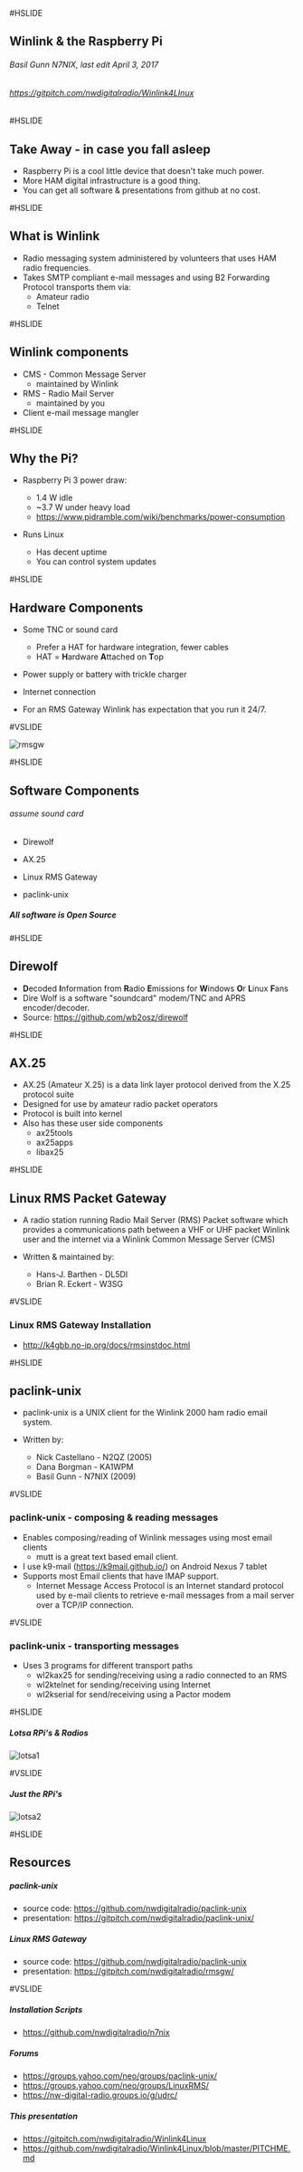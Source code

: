 #HSLIDE

## Winlink & the Raspberry Pi
###### Basil Gunn  N7NIX,  last edit April 3, 2017
###### https://gitpitch.com/nwdigitalradio/Winlink4LInux

#HSLIDE

## Take Away - in case you fall asleep
* Raspberry Pi is a cool little device that doesn't take much power.
* More HAM digital infrastructure is a good thing.
* You can get all software & presentations from github at no cost.

#HSLIDE

## What is Winlink
* Radio messaging system administered by volunteers that uses HAM radio frequencies.
* Takes SMTP compliant e-mail messages and using B2 Forwarding Protocol transports them via:
  * Amateur radio
  * Telnet

#HSLIDE

## Winlink components

* CMS - Common Message Server
  * maintained by Winlink
* RMS - Radio Mail Server
  * maintained by you
* Client e-mail message mangler

#HSLIDE

## Why the Pi?

* Raspberry Pi 3 power draw:
  * 1.4 W  idle
  * ~3.7 W  under heavy load
  * https://www.pidramble.com/wiki/benchmarks/power-consumption

* Runs Linux
  * Has decent uptime
  * You can control system updates

#HSLIDE

## Hardware Components

* Some TNC or sound card
  * Prefer a HAT for hardware integration, fewer cables
  * HAT = **H**ardware **A**ttached on **T**op

* Power supply or battery with trickle charger

* Internet connection

* For an RMS Gateway Winlink has expectation that you run it 24/7.

#VSLIDE

![rmsgw](assets/rmsgw.png)

#HSLIDE

## Software Components
###### assume sound card

* Direwolf

* AX.25

* Linux RMS Gateway

* paclink-unix

##### All software is Open Source

#HSLIDE

## Direwolf

* **D**ecoded **I**nformation from **R**adio **E**missions for **W**indows **O**r **L**inux **F**ans
* Dire Wolf is a software "soundcard" modem/TNC and APRS encoder/decoder.
* Source: https://github.com/wb2osz/direwolf

#HSLIDE

## AX.25

* AX.25 (Amateur X.25) is a data link layer protocol derived from the X.25 protocol suite
* Designed for use by amateur radio packet operators
* Protocol is built into kernel
* Also has these user side components
  * ax25tools
  * ax25apps
  * libax25

#HSLIDE

## Linux RMS Packet Gateway

* A radio station running Radio Mail Server (RMS) Packet software which provides a communications path between
 a VHF or UHF packet Winlink user and the internet via a Winlink Common Message Server (CMS)

* Written & maintained by:
  * Hans-J. Barthen - DL5DI
  * Brian R. Eckert - W3SG

#VSLIDE

### Linux RMS Gateway Installation
  * http://k4gbb.no-ip.org/docs/rmsinstdoc.html

#HSLIDE

## paclink-unix

* paclink-unix is a UNIX client for the Winlink 2000 ham radio email system.

* Written by:
  * Nick Castellano - N2QZ (2005)
  * Dana Borgman - KA1WPM
  * Basil Gunn - N7NIX (2009)

#VSLIDE

### paclink-unix - composing & reading messages

* Enables composing/reading of Winlink messages using most email clients
  * mutt is a great text based email client.
* I use k9-mail (https://k9mail.github.io/) on Android Nexus 7 tablet
* Supports most Email clients that have IMAP support.
  * Internet Message Access Protocol is an Internet standard protocol used by e-mail clients to retrieve e-mail messages from a mail server over a TCP/IP connection.

#VSLIDE

### paclink-unix - transporting messages

* Uses 3 programs for different transport paths
  * wl2kax25 for sending/receiving using a radio connected to an RMS
  * wl2ktelnet for sending/receiving using Internet
  * wl2kserial for send/receiving using a Pactor modem

#HSLIDE

##### Lotsa RPi's & Radios

![lotsa1](assets/img_1804.jpg)

#VSLIDE

##### Just the RPi's

![lotsa2](assets/img_1805.jpg)

#HSLIDE

## Resources

##### paclink-unix
* source code: https://github.com/nwdigitalradio/paclink-unix
* presentation: https://gitpitch.com/nwdigitalradio/paclink-unix/

##### Linux RMS Gateway
* source code: https://github.com/nwdigitalradio/paclink-unix
* presentation: https://gitpitch.com/nwdigitalradio/rmsgw/

#VSLIDE

##### Installation Scripts
* https://github.com/nwdigitalradio/n7nix

##### Forums
* https://groups.yahoo.com/neo/groups/paclink-unix/
* https://groups.yahoo.com/neo/groups/LinuxRMS/
* https://nw-digital-radio.groups.io/g/udrc/

##### This presentation
* https://gitpitch.com/nwdigitalradio/Winlink4Linux
* https://github.com/nwdigitalradio/Winlink4Linux/blob/master/PITCHME.md

